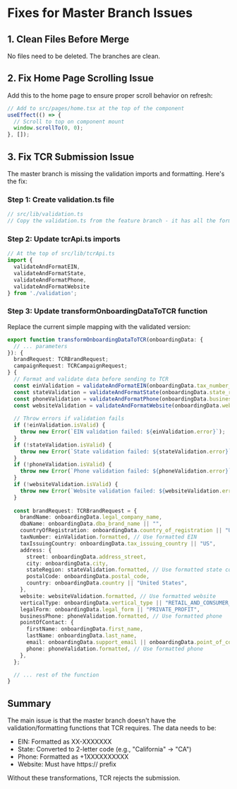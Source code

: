 # Fixes for Master Branch Issues

## 1. Clean Files Before Merge
No files need to be deleted. The branches are clean.

## 2. Fix Home Page Scrolling Issue

Add this to the home page to ensure proper scroll behavior on refresh:

```typescript
// Add to src/pages/home.tsx at the top of the component
useEffect(() => {
  // Scroll to top on component mount
  window.scrollTo(0, 0);
}, []);
```

## 3. Fix TCR Submission Issue

The master branch is missing the validation imports and formatting. Here's the fix:

### Step 1: Create validation.ts file
```typescript
// src/lib/validation.ts
// Copy the validation.ts from the feature branch - it has all the formatting functions
```

### Step 2: Update tcrApi.ts imports
```typescript
// At the top of src/lib/tcrApi.ts
import { 
  validateAndFormatEIN, 
  validateAndFormatState, 
  validateAndFormatPhone, 
  validateAndFormatWebsite 
} from './validation';
```

### Step 3: Update transformOnboardingDataToTCR function
Replace the current simple mapping with the validated version:

```typescript
export function transformOnboardingDataToTCR(onboardingData: {
  // ... parameters
}): {
  brandRequest: TCRBrandRequest;
  campaignRequest: TCRCampaignRequest;
} {
  // Format and validate data before sending to TCR
  const einValidation = validateAndFormatEIN(onboardingData.tax_number_ein);
  const stateValidation = validateAndFormatState(onboardingData.state_region);
  const phoneValidation = validateAndFormatPhone(onboardingData.business_phone);
  const websiteValidation = validateAndFormatWebsite(onboardingData.website || '');
  
  // Throw errors if validation fails
  if (!einValidation.isValid) {
    throw new Error(`EIN validation failed: ${einValidation.error}`);
  }
  if (!stateValidation.isValid) {
    throw new Error(`State validation failed: ${stateValidation.error}`);
  }
  if (!phoneValidation.isValid) {
    throw new Error(`Phone validation failed: ${phoneValidation.error}`);
  }
  if (!websiteValidation.isValid) {
    throw new Error(`Website validation failed: ${websiteValidation.error}`);
  }
  
  const brandRequest: TCRBrandRequest = {
    brandName: onboardingData.legal_company_name,
    dbaName: onboardingData.dba_brand_name || "",
    countryOfRegistration: onboardingData.country_of_registration || "US",
    taxNumber: einValidation.formatted, // Use formatted EIN
    taxIssuingCountry: onboardingData.tax_issuing_country || "US",
    address: {
      street: onboardingData.address_street,
      city: onboardingData.city,
      stateRegion: stateValidation.formatted, // Use formatted state code
      postalCode: onboardingData.postal_code,
      country: onboardingData.country || "United States",
    },
    website: websiteValidation.formatted, // Use formatted website
    verticalType: onboardingData.vertical_type || "RETAIL_AND_CONSUMER_PRODUCTS",
    legalForm: onboardingData.legal_form || "PRIVATE_PROFIT",
    businessPhone: phoneValidation.formatted, // Use formatted phone
    pointOfContact: {
      firstName: onboardingData.first_name,
      lastName: onboardingData.last_name,
      email: onboardingData.support_email || onboardingData.point_of_contact_email || "",
      phone: phoneValidation.formatted, // Use formatted phone
    },
  };

  // ... rest of the function
}
```

## Summary
The main issue is that the master branch doesn't have the validation/formatting functions that TCR requires. The data needs to be:
- EIN: Formatted as XX-XXXXXXX
- State: Converted to 2-letter code (e.g., "California" → "CA")
- Phone: Formatted as +1XXXXXXXXXX
- Website: Must have https:// prefix

Without these transformations, TCR rejects the submission.